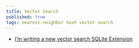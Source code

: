 ```yaml
---
title: Vector Search
published: true
tags: nearest-neighbor hash vector search
---
```

- [I’m writing a new vector search SQLite Extension](https://news.ycombinator.com/item?id=40243168)
